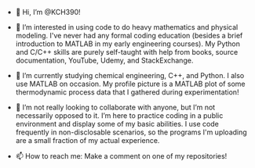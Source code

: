 - 👋 Hi, I’m @KCH390!

- 👀 I’m interested in using code to do heavy mathematics and physical modeling. I've never had any formal coding education (besides a brief introduction to        MATLAB in my early engineering courses). My Python and C/C++ skills are purely self-taught with help from books, source documentation, YouTube, Udemy, and      StackExchange. 

- 🌱 I’m currently studying chemical engineering, C++, and Python. I also use MATLAB on occasion. My profile picture is a MATLAB plot of some thermodynamic          process data that I gathered during experimentation!

- 💞️ I’m not really looking to collaborate with anyone, but I’m not necessarily opposed to it. I’m here to practice coding in a public environment and display      some of my basic abilities. I use code frequently in non-disclosable scenarios, so the programs I'm uploading are a small fraction of my actual experience. 

- 📫 How to reach me: Make a comment on one of my repositories! 

<!---
KCH390/KCH390 is a ✨ special ✨ repository because its `README.md` (this file) appears on your GitHub profile.
You can click the Preview link to take a look at your changes.
--->
